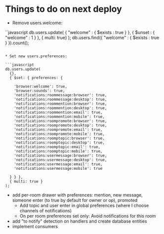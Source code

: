 # Things to do on next deploy

* Remove users.welcome:

``javascript
db.users.update(
    { "welcome" : { $exists : true } },
    { $unset : { "welcome" : 1 } },
    { multi: true}
  );
db.users.find({ "welcome" : { $exists : true } }).count();
```

* Set new users.preferences:

```javascript
db.users.update(
  {},
  { $set: { preferences: {

    'browser:welcome': true,
    'browser:sounds': true,
    'notifications:roommessage:browser': true,
    'notifications:roommessage:desktop': true,
    'notifications:roommention:browser': true,
    'notifications:roommention:desktop': true,
    'notifications:roommention:email': true,
    'notifications:roommention:mobile': true,
    'notifications:roompromote:browser': true,
    'notifications:roompromote:desktop': true,
    'notifications:roompromote:email': true,
    'notifications:roompromote:mobile': true,
    'notifications:roomptopic:browser': true,
    'notifications:roomptopic:desktop': true,
    'notifications:roomptopic:email': true,
    'notifications:roomptopic:mobile': true,
    'notifications:usermessage:browser': true,
    'notifications:usermessage:desktop': true,
    'notifications:usermessage:email': true,
    'notifications:usermessage:mobile': true

  } } },
  { multi: true }
);
```

- add per-room drawer with preferences: mention, new message, someone enter (to true by default for owner or op), promoted
  * Add topic and user enter in global preferences (where I choose channels of notifications)
  * On per room preferences set only: Avoid notifications for this room
- add "to notify" detection on handlers and create database entities
- implement consumers
